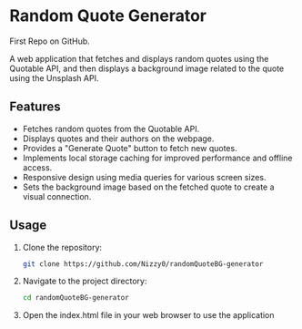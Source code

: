 # Random Quote Generator
First Repo on GitHub.

A web application that fetches and displays random quotes using the Quotable API, and then displays a background image related to the quote using the Unsplash API.

## Features

- Fetches random quotes from the Quotable API.
- Displays quotes and their authors on the webpage.
- Provides a "Generate Quote" button to fetch new quotes.
- Implements local storage caching for improved performance and offline access.
- Responsive design using media queries for various screen sizes.
- Sets the background image based on the fetched quote to create a visual connection.

## Usage

1. Clone the repository:

   ```sh
   git clone https://github.com/Nizzy0/randomQuoteBG-generator

2. Navigate to the project directory:

   ```sh
   cd randomQuoteBG-generator
   
3. Open the index.html file in your web browser to use the application
